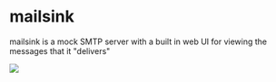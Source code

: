 # mailsink

mailsink is a mock SMTP server with a built in web UI for viewing the messages that it "delivers"

<a href="http://bgilmore.github.com/mailsink/screenshot.png"><img src="http://bgilmore.github.com/mailsink/screenshot.png"></a>

